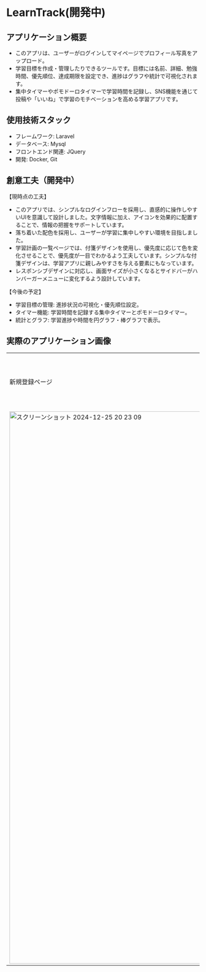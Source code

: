 # LearnTrack(開発中)
## アプリケーション概要
- このアプリは、ユーザーがログインしてマイページでプロフィール写真をアップロード。
- 学習目標を作成・管理したりできるツールです。目標には名前、詳細、勉強時間、優先順位、達成期限を設定でき、進捗はグラフや統計で可視化されます。
- 集中タイマーやポモドーロタイマーで学習時間を記録し、SNS機能を通じて投稿や「いいね」で学習のモチベーションを高める学習アプリです。
## 使用技術スタック
- フレームワーク: Laravel
- データベース: Mysql
- フロントエンド関連: JQuery
- 開発: Docker, Git
## 創意工夫（開発中）
【現時点の工夫】
- このアプリでは、シンプルなログインフローを採用し、直感的に操作しやすいUIを意識して設計しました。文字情報に加え、アイコンを効果的に配置することで、情報の把握をサポートしています。
- 落ち着いた配色を採用し、ユーザーが学習に集中しやすい環境を目指しました。
- 学習計画の一覧ページでは、付箋デザインを使用し、優先度に応じて色を変化させることで、優先度が一目でわかるよう工夫しています。シンプルな付箋デザインは、学習アプリに親しみやすさを与える要素にもなっています。
- レスポンシブデザインに対応し、画面サイズが小さくなるとサイドバーがハンバーガーメニューに変化するよう設計しています。

【今後の予定】
- 学習目標の管理: 進捗状況の可視化・優先順位設定。
- タイマー機能: 学習時間を記録する集中タイマーとポモドーロタイマー。
- 統計とグラフ: 学習進捗や時間を円グラフ・棒グラフで表示。
## 実際のアプリケーション画像
<table>
  <tr>
    <td>
      新規登録ページ
    </td>
    <td>
      ログインページ
    </td>
    <td>
      学習計画一覧
    </td>
  </tr>
  <tr>
    <td>
        <img width="1440" alt="スクリーンショット 2024-12-25 20 23 09" src="https://github.com/user-attachments/assets/5e4f30ae-1b8b-4a4d-92af-f7a24dbc566b" />
    </td>
    <td>
        <img width="1440" alt="スクリーンショット 2024-12-25 20 23 55" src="https://github.com/user-attachments/assets/35576a8e-4cbb-41ad-ae34-87e52f42fdb6" />
    </td>
  </tr>
</table>